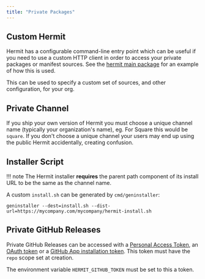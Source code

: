 ```yaml
---
title: "Private Packages"
---
```


## Custom Hermit

Hermit has a configurable command-line entry point which can be useful if you need to use
a custom HTTP client in order to access your private packages or manifest
sources. See the
[hermit main package](https://github.com/cashapp/hermit/blob/master/cmd/hermit/main.go) for an
example of how this is used.

This can be used to specify a custom set of sources, and other configuration, for your org.

## Private Channel

If you ship your own version of Hermit you must choose a unique channel name
(typically your organization's name), eg. For Square this would be `square`.
If you don't choose a unique channel your users may end up using the public
Hermit accidentally, creating confusion.

## Installer Script

!!! note
    The Hermit installer **requires** the parent path component of its install URL to
    be the same as the channel name.


A custom `install.sh` can be generated by `cmd/geninstaller`:

```shell
geninstaller --dest=install.sh --dist-url=https://mycompany.com/mycompany/hermit-install.sh
```

## Private GitHub Releases

Private GitHub Releases can be accessed with
a [Personal Access Token](https://docs.github.com/en/github/authenticating-to-github/keeping-your-account-and-data-secure/creating-a-personal-access-token),
an [OAuth token](https://docs.github.com/en/github/extending-github/git-automation-with-oauth-tokens)
or a [GitHub App installation token](https://docs.github.com/en/developers/apps/building-github-apps/authenticating-with-github-apps).
This token must have the `repo` scope set at creation.

The environment variable `HERMIT_GITHUB_TOKEN` must be set to this a token.
